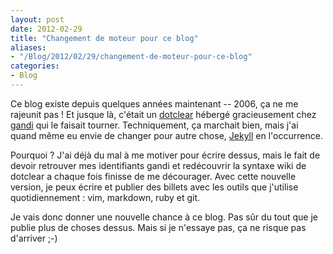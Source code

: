 ```yaml
---
layout: post
date: 2012-02-29
title: "Changement de moteur pour ce blog"
aliases:
- "/Blog/2012/02/29/changement-de-moteur-pour-ce-blog"
categories:
- Blog
---
```

Ce blog existe depuis quelques années maintenant -- 2006, ça ne me rajeunit
pas ! Et jusque là, c'était un [dotclear](http://fr.dotclear.org/) hébergé
gracieusement chez [gandi](http://gandi.net) qui le faisait tourner.
Techniquement, ça marchait bien, mais j'ai quand même eu envie de changer pour
autre chose, [Jekyll](http://jekyllrb.com/) en l'occurrence.

Pourquoi ? J'ai déjà du mal à me motiver pour écrire dessus, mais le fait de
devoir retrouver mes identifiants gandi et redécouvrir la syntaxe wiki de
dotclear a chaque fois finisse de me décourager. Avec cette nouvelle version,
je peux écrire et publier des billets avec les outils que j'utilise
quotidiennement : vim, markdown, ruby et git.

Je vais donc donner une nouvelle chance à ce blog. Pas sûr du tout que je
publie plus de choses dessus. Mais si je n'essaye pas, ça ne risque pas
d'arriver ;-)
